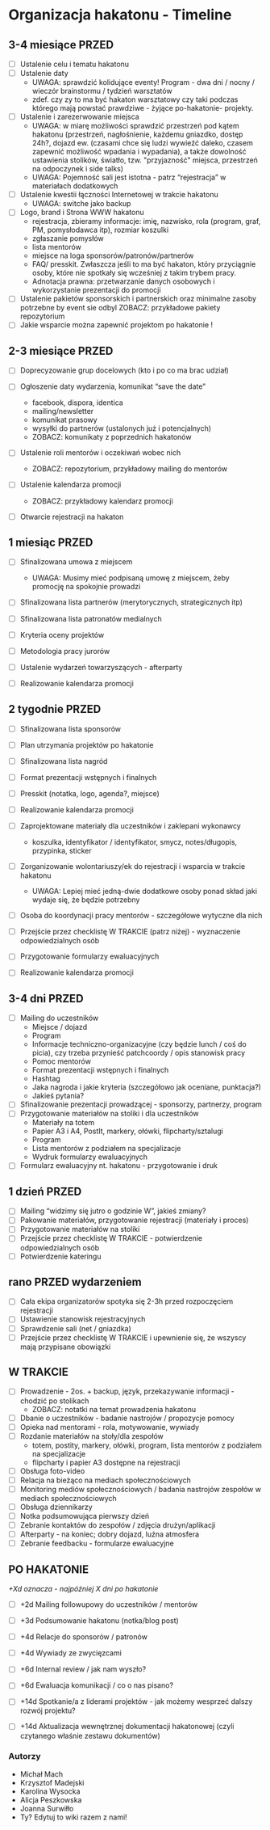# Organizacja hakatonu - Timeline

3-4 miesiące PRZED
-----
- [ ] Ustalenie celu i tematu hakatonu
- [ ] Ustalenie daty
  - UWAGA: sprawdzić kolidujące eventy!
  Program - dwa dni / nocny / wieczór brainstormu / tydzień warsztatów
  - zdef. czy zy to ma być hakaton warsztatowy czy taki podczas którego mają powstać prawdziwe - żyjące po-hakatonie- projekty.
- [ ] Ustalenie i zarezerwowanie miejsca 
  - UWAGA: w miarę możliwości sprawdzić przestrzeń pod kątem hakatonu  (przestrzeń, nagłośnienie, każdemu gniazdko, dostęp 24h?, dojazd ew. (czasami chce się ludzi wywieźć daleko, czasem zapewnić możliwość wpadania i wypadania), a także dowolność ustawienia stolików, światło, tzw. "przyjazność" miejsca, przestrzeń na odpoczynek i side talks)
  - UWAGA: Pojemność sali jest istotna - patrz “rejestracja” w materiałach dodatkowych
- [ ] Ustalenie kwestii łączności Internetowej w trakcie hakatonu 
  - UWAGA: switche jako backup
- [ ] Logo, brand i Strona WWW hakatonu
  - rejestracja, zbieramy informacje: imię, nazwisko, rola (program, graf, PM, pomysłodawca itp), rozmiar   koszulki
  - zgłaszanie pomysłów
  - lista mentorów
  - miejsce na loga sponsorów/patronów/partnerów
  - FAQ/ presskit. Zwłaszcza jeśli to ma być hakaton, który przyciągnie osoby, które nie spotkały się wcześniej z takim trybem pracy.
  - Adnotacja prawna: przetwarzanie danych osobowych i wykorzystanie prezentacji do promocji
- [ ] Ustalenie pakietów sponsorskich i partnerskich oraz minimalne zasoby potrzebne by event sie odbyl
ZOBACZ: przykładowe pakiety repozytorium
- [ ] Jakie wsparcie można zapewnić projektom po hakatonie !

2-3 miesiące PRZED
----
- [ ] Doprecyzowanie grup docelowych (kto i po co ma brac udział)
- [ ] Ogłoszenie daty wydarzenia, komunikat “save the date”
  - facebook, dispora, identica
  - mailing/newsletter
  - komunikat prasowy
  - wysyłki do partnerów (ustalonych już i potencjalnych)
  - ZOBACZ: komunikaty z poprzednich hakatonów
- [ ] Ustalenie roli mentorów i oczekiwań wobec nich
  - ZOBACZ: repozytorium, przykładowy mailing do mentorów
- [ ] Ustalenie kalendarza promocji
  - ZOBACZ: przykładowy kalendarz promocji
- [ ] Otwarcie rejestracji na hakaton


1 miesiąc PRZED
----
- [ ] Sfinalizowana umowa z miejscem
  - UWAGA: Musimy mieć podpisaną umowę z miejscem, żeby promocję na spokojnie prowadzi
- [ ] Sfinalizowana lista partnerów (merytorycznych, strategicznych itp)
- [ ] Sfinalizowana lista patronatów medialnych
- [ ] Kryteria oceny projektów 
- [ ] Metodologia pracy jurorów
- [ ] Ustalenie wydarzeń towarzyszących - afterparty
- [ ] Realizowanie kalendarza promocji


2 tygodnie PRZED
----
- [ ] Sfinalizowana lista sponsorów
- [ ] Plan utrzymania projektów po hakatonie
- [ ] Sfinalizowana lista nagród
- [ ] Format prezentacji wstępnych i finalnych
- [ ] Presskit (notatka, logo, agenda?, miejsce)
- [ ] Realizowanie kalendarza promocji
- [ ] Zaprojektowane materiały dla uczestników i zaklepani wykonawcy
  - koszulka, identyfikator / identyfikator, smycz, notes/długopis, przypinka, sticker
- [ ] Zorganizowanie wolontariuszy/ek do rejestracji i wsparcia w trakcie hakatonu
  - UWAGA: Lepiej mieć jedną-dwie dodatkowe osoby ponad skład jaki wydaje się, że będzie potrzebny
- [ ] Osoba do koordynacji pracy mentorów - szczegółowe wytyczne dla nich
- [ ] Przejście przez checklistę W TRAKCIE (patrz niżej) - wyznaczenie odpowiedzialnych osób
- [ ] Przygotowanie formularzy ewaluacyjnych
- [ ] Realizowanie kalendarza promocji


3-4 dni PRZED
----
- [ ] Mailing do uczestników
  - Miejsce / dojazd
  - Program
  - Informacje techniczno-organizacyjne (czy będzie lunch / coś do picia), czy trzeba przynieść patchcoordy / opis stanowisk pracy
  - Pomoc mentorów
  - Format prezentacji wstępnych i finalnych
  - Hashtag
  - Jaka nagroda i jakie kryteria (szczegółowo jak oceniane, punktacja?)
  - Jakieś pytania?
- [ ] Sfinalizowanie prezentacji prowadzącej - sponsorzy, partnerzy, program
- [ ] Przygotowanie materiałów na stoliki i dla uczestników
  - Materiały na totem
  - Papier A3 i A4, PostIt, markery, ołówki, flipcharty/sztalugi
  - Program
  - Lista mentorów z podziałem na specjalizacje
  - Wydruk formularzy ewaluacyjnych
- [ ] Formularz ewaluacyjny nt. hakatonu - przygotowanie i druk

1 dzień PRZED
----
- [ ] Mailing “widzimy się jutro o godzinie W”, jakieś zmiany?
- [ ] Pakowanie materiałów, przygotowanie rejestracji (materiały i proces)
- [ ] Przygotowanie materiałów na stoliki
- [ ] Przejście przez checklistę W TRAKCIE - potwierdzenie odpowiedzialnych osób
- [ ] Potwierdzenie kateringu

rano PRZED wydarzeniem
----
- [ ] Cała ekipa organizatorów spotyka się 2-3h przed rozpoczęciem rejestracji
- [ ] Ustawienie stanowisk rejestracyjnych
- [ ] Sprawdzenie sali (net / gniazdka) 
- [ ] Przejście przez checklistę W TRAKCIE i upewnienie się, że wszyscy mają przypisane obowiązki

W TRAKCIE
----
- [ ] Prowadzenie - 2os. + backup, język, przekazywanie informacji - chodzić po stolikach
  - ZOBACZ: notatki na temat prowadzenia hakatonu
- [ ] Dbanie o uczestników - badanie nastrojów / propozycje pomocy
- [ ] Opieka nad mentorami - rola, motywowanie, wywiady
- [ ] Rozdanie materiałów na stoły/dla zespołów
  - totem, postity, markery, ołówki, program, lista mentorów z podziałem na specjalizacje
  - flipcharty i papier A3 dostępne na rejestracji
- [ ] Obsługa foto-video
- [ ] Relacja na bieżąco na mediach społecznościowych
- [ ] Monitoring mediów społecznościowych / badania nastrojów zespołów w mediach społecznościowych
- [ ] Obsługa dziennikarzy
- [ ] Notka podsumowująca pierwszy dzień
- [ ] Zebranie kontaktów do zespołów / zdjęcia drużyn/aplikacji
- [ ] Afterparty - na koniec; dobry dojazd, luźna atmosfera
- [ ] Zebranie feedbacku - formularze ewaluacyjne

PO HAKATONIE
----
_+Xd oznacza - najpóźniej X dni po hakatonie_
- [ ] +2d Mailing followupowy do uczestników / mentorów
- [ ] +3d Podsumowanie hakatonu (notka/blog post)
- [ ] +4d Relacje do sponsorów / patronów
- [ ] +4d Wywiady ze zwycięzcami
- [ ] +6d Internal review / jak nam wyszło?
- [ ] +6d Ewaluacja komunikacji / co o nas pisano?
- [ ] +14d Spotkanie/a z liderami projektów - jak możemy wesprzeć dalszy rozwój projektu?
- [ ] +14d Aktualizacja wewnętrznej dokumentacji hakatonowej (czyli czytanego właśnie zestawu dokumentów)


### Autorzy
- Michał Mach
- Krzysztof Madejski
- Karolina Wysocka
- Alicja Peszkowska
- Joanna Surwiłło
- Ty? Edytuj to wiki razem z nami!